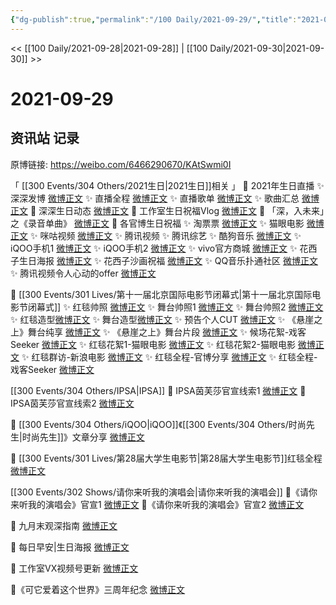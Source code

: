 ```yaml
---
{"dg-publish":true,"permalink":"/100 Daily/2021-09-29/","title":"2021-09-29","created":"2023-04-10T14:31:40.626+08:00","updated":"2023-04-10T14:57:40.787+08:00"}
---
```



<< [[100 Daily/2021-09-28\|2021-09-28]] | [[100 Daily/2021-09-30\|2021-09-30]] >>

# 2021-09-29

## 资讯站 记录

原博链接: https://weibo.com/6466290670/KAtSwmi0I

「 [[300 Events/304 Others/2021生日\|2021生日]]相关 」
🎂 2021年生日直播
✨ 深深发博 [微博正文](https://m.weibo.cn/6466290670/4686869851800341)
✨ 直播全程 [微博正文](https://m.weibo.cn/6466290670/4687968725633273)
✨ 直播歌单 [微博正文](https://m.weibo.cn/6466290670/4686924454036455)
✨ 歌曲汇总 [微博正文](https://m.weibo.cn/6466290670/4686934707798366)
🎂 深深生日动态 [微博正文](https://m.weibo.cn/6466290670/4686788860051994)
🎂 工作室生日祝福Vlog [微博正文](https://m.weibo.cn/6466290670/4686698661022181)
🎂 「深，入未来」之《录音单曲》 [微博正文](https://m.weibo.cn/6466290670/4686697834480595)
🎂 各官博生日祝福
✨ 淘票票 [微博正文](https://m.weibo.cn/6466290670/4686694777620422)
✨ 猫眼电影 [微博正文](https://m.weibo.cn/6466290670/4686696136049788)
✨ 咪咕视频 [微博正文](https://m.weibo.cn/6466290670/4686708685406825)
✨ 腾讯视频 [](https://m.weibo.cn/2591595652/4686553135451193)
✨ 腾讯综艺 [](https://m.weibo.cn/3758512144/4686553144101719)
✨ 酷狗音乐 [微博正文](https://m.weibo.cn/6466290670/4686797453919911)
✨ iQOO手机1 [微博正文](https://m.weibo.cn/6466290670/4686702062603770)
✨ iQOO手机2 [微博正文](https://m.weibo.cn/6466290670/4686891317985520)
✨ vivo官方商城 [微博正文](https://m.weibo.cn/6466290670/4686744387588036)
✨ 花西子生日海报 [微博正文](https://m.weibo.cn/6466290670/4686718031102832)
✨ 花西子沙画祝福 [微博正文](https://m.weibo.cn/6466290670/4686831653752214)
✨ QQ音乐扑通社区 [微博正文](https://m.weibo.cn/6466290670/4686695860015151)
✨ 腾讯视频令人心动的offer [微博正文](https://m.weibo.cn/6466290670/4687107740927615)

🎂 [[300 Events/301 Lives/第十一届北京国际电影节闭幕式\|第十一届北京国际电影节闭幕式]]
✨ 红毯帅照 [微博正文](https://m.weibo.cn/6466290670/4686836339576484)
✨ 舞台帅照1 [微博正文](https://m.weibo.cn/6466290670/4686876398588808)
✨ 舞台帅照2 [微博正文](https://m.weibo.cn/6466290670/4686899325175165)
✨ 红毯造型[微博正文](https://m.weibo.cn/6466290670/4686917445356840)
✨ 舞台造型[微博正文](https://m.weibo.cn/6466290670/4686916694313321)
✨ 预告个人CUT [微博正文](https://m.weibo.cn/6466290670/4686761853191063)
✨ 《悬崖之上》舞台纯享 [微博正文](https://m.weibo.cn/6466290670/4686864352809615)
✨ 《悬崖之上》舞台片段 [微博正文](https://m.weibo.cn/6466290670/4686886796264440)
✨ 候场花絮-戏客Seeker [微博正文](https://m.weibo.cn/6466290670/4686832783329564)
✨ 红毯花絮1-猫眼电影 [微博正文](https://m.weibo.cn/6466290670/4686826897670666)
✨ 红毯花絮2-猫眼电影 [微博正文](https://m.weibo.cn/6466290670/4686849848645492)
✨ 红毯群访-新浪电影 [微博正文](https://m.weibo.cn/6466290670/4686863833765189)
✨ 红毯全程-官博分享 [微博正文](https://m.weibo.cn/6466290670/4686829721226772)
✨ 红毯全程-戏客Seeker [微博正文](https://m.weibo.cn/6466290670/4686835302797850)

[[300 Events/304 Others/IPSA\|IPSA]]
🎂 IPSA茵芙莎官宣线索1 [微博正文](https://m.weibo.cn/6466290670/4686713912558889)
🎂 IPSA茵芙莎官宣线索2 [微博正文](https://m.weibo.cn/6466290670/4686805084144553)

🎂 [[300 Events/304 Others/iQOO\|iQOO]]《[[300 Events/304 Others/时尚先生\|时尚先生]]》文章分享 [微博正文](https://m.weibo.cn/6466290670/4686934405809657)

🎂 [[300 Events/301 Lives/第28届大学生电影节\|第28届大学生电影节]]红毯全程 [微博正文](https://m.weibo.cn/6466290670/4686758179242113)

[[300 Events/302 Shows/请你来听我的演唱会\|请你来听我的演唱会]]
🎂《请你来听我的演唱会》官宣1 [微博正文](https://m.weibo.cn/6466290670/4686797760628296)
🎂《请你来听我的演唱会》官宣2 [微博正文](https://m.weibo.cn/6466290670/4686881214432507)

🎂 九月末观深指南 [微博正文](https://m.weibo.cn/6466290670/4686801530782301)

🎂 每日早安|生日海报 [微博正文](https://m.weibo.cn/6466290670/4686674011096069)

🎂 工作室VX视频号更新 [微博正文](https://m.weibo.cn/6466290670/4686936381326919)

🎂《可它爱着这个世界》三周年纪念 [微博正文](https://m.weibo.cn/6466290670/4686693935087648)
